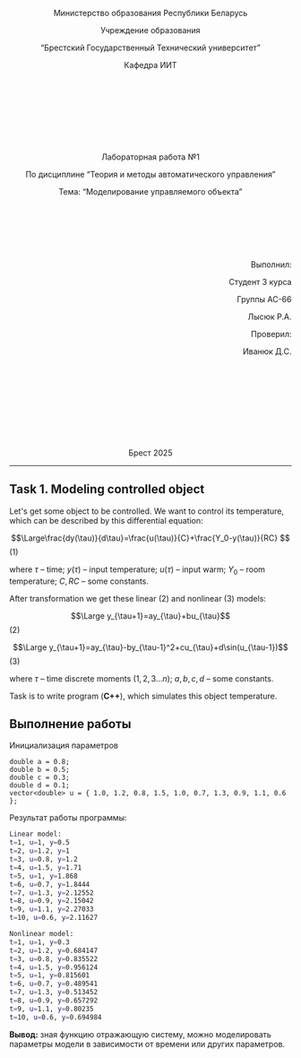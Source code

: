 <p align="center"> Министерство образования Республики Беларусь</p>
<p align="center">Учреждение образования</p>
<p align="center">“Брестский Государственный Технический университет”</p>
<p align="center">Кафедра ИИТ</p>
<br><br><br><br><br><br><br>
<p align="center">Лабораторная работа №1</p>
<p align="center">По дисциплине “Теория и методы автоматического управления”</p>
<p align="center">Тема: “Моделирование управляемого объекта”</p>
<br><br><br><br><br>
<p align="right">Выполнил:</p>
<p align="right">Студент 3 курса</p>
<p align="right">Группы АС-66</p>
<p align="right">Лысюк Р.А.</p>
<p align="right">Проверил:</p>
<p align="right">Иванюк Д.С.</p>
<br><br><br><br><br><br><br><br>
<p align="center">Брест 2025</p>

---
## Task 1. Modeling controlled object
Let's get some object to be controlled. We want to control its temperature, which can be described by this differential equation:

$$\Large\frac{dy(\tau)}{d\tau}=\frac{u(\tau)}{C}+\frac{Y_0-y(\tau)}{RC} $$ (1)

where $\tau$ – time; $y(\tau)$ – input temperature; $u(\tau)$ – input warm; $Y_0$ – room temperature; $C,RC$ – some constants.

After transformation we get these linear (2) and nonlinear (3) models:

$$\Large y_{\tau+1}=ay_{\tau}+bu_{\tau}$$ (2)

$$\Large y_{\tau+1}=ay_{\tau}-by_{\tau-1}^2+cu_{\tau}+d\sin(u_{\tau-1})$$ (3)

where $\tau$ – time discrete moments ($1,2,3{\dots}n$); $a,b,c,d$ – some constants.

Task is to write program (**С++**), which simulates this object temperature.

## Выполнение работы
Инициализация параметров  
```
double a = 0.8;  
double b = 0.5;  
double c = 0.3;  
double d = 0.1;  
vector<double> u = { 1.0, 1.2, 0.8, 1.5, 1.0, 0.7, 1.3, 0.9, 1.1, 0.6 };
```
Результат работы программы:
```bash
Linear model:
t=1, u=1, y=0.5
t=2, u=1.2, y=1
t=3, u=0.8, y=1.2
t=4, u=1.5, y=1.71
t=5, u=1, y=1.868
t=6, u=0.7, y=1.8444
t=7, u=1.3, y=2.12552
t=8, u=0.9, y=2.15042
t=9, u=1.1, y=2.27033
t=10, u=0.6, y=2.11627

Nonlinear model:
t=1, u=1, y=0.3
t=2, u=1.2, y=0.684147
t=3, u=0.8, y=0.835522
t=4, u=1.5, y=0.956124
t=5, u=1, y=0.815601
t=6, u=0.7, y=0.489541
t=7, u=1.3, y=0.513452
t=8, u=0.9, y=0.657292
t=9, u=1.1, y=0.80235
t=10, u=0.6, y=0.694984


```
**Вывод:** зная функцию отражающую систему, можно моделировать параметры модели в зависимости от времени или других параметров.
